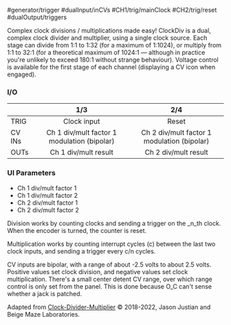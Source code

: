 #generator/trigger #dualInput/inCVs  #CH1/trig/mainClock #CH2/trig/reset #dualOutput/triggers

Complex clock divisions / multiplications made easy! ClockDiv is a dual, complex clock divider and multiplier, using a single clock source. Each stage can divide from 1:1 to 1:32 (for a maximum of 1:1024), or multiply from 1:1 to 32:1 (for a theoretical maximum of 1024:1 — although in practice you're unlikely to exceed 180:1 without strange behaviour). Voltage control is available for the first stage of each channel (displaying a CV icon when engaged).

### I/O

|        |                     1/3                     |                     2/4                     |
| ------ | :-----------------------------------------: | :-----------------------------------------: |
| TRIG   |                 Clock input                 |                    Reset                    |
| CV INs | Ch 1 div/mult factor 1 modulation (bipolar) | Ch 2 div/mult factor 1 modulation (bipolar) |
| OUTs   |            Ch 1 div/mult result             |            Ch 2 div/mult result             |


### UI Parameters
* Ch 1 div/mult factor 1
* Ch 1 div/mult factor 2
* Ch 2 div/mult factor 1
* Ch 2 div/mult factor 2

Division works by counting clocks and sending a trigger on the _n_th clock. When the encoder is turned, the counter is reset.

Multiplication works by counting interrupt cycles (c) between the last two clock inputs, and sending a trigger every c/n cycles.

CV inputs are bipolar, with a range of about -2.5 volts to about 2.5 volts. Positive values set clock division, and negative values set clock multiplication. There's a small center detent CV range, over which range control is only set from the panel. This is done because O_C can't sense whether a jack is patched.


Adapted from [Clock-Divider-Multiplier](https://github.com/Chysn/O_C-HemisphereSuite/wiki/Clock-Divider-Multiplier) © 2018-2022, Jason Justian and Beige Maze Laboratories. 